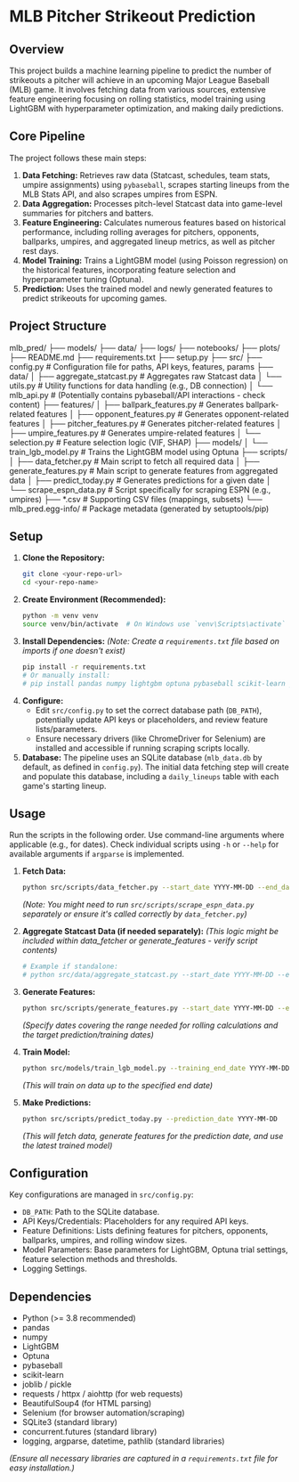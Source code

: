 # MLB Pitcher Strikeout Prediction

## Overview

This project builds a machine learning pipeline to predict the number of strikeouts a pitcher will achieve in an upcoming Major League Baseball (MLB) game. It involves fetching data from various sources, extensive feature engineering focusing on rolling statistics, model training using LightGBM with hyperparameter optimization, and making daily predictions.

## Core Pipeline

The project follows these main steps:

1.  **Data Fetching:** Retrieves raw data (Statcast, schedules, team stats, umpire assignments) using `pybaseball`, scrapes starting lineups from the MLB Stats API, and also scrapes umpires from ESPN.
2.  **Data Aggregation:** Processes pitch-level Statcast data into game-level summaries for pitchers and batters.
3.  **Feature Engineering:** Calculates numerous features based on historical performance, including rolling averages for pitchers, opponents, ballparks, umpires, and aggregated lineup metrics, as well as pitcher rest days.
4.  **Model Training:** Trains a LightGBM model (using Poisson regression) on the historical features, incorporating feature selection and hyperparameter tuning (Optuna).
5.  **Prediction:** Uses the trained model and newly generated features to predict strikeouts for upcoming games.

## Project Structure
mlb_pred/
├── models/
├── data/
├── logs/
├── notebooks/
├── plots/
├── README.md
├── requirements.txt
├── setup.py
├── src/
    ├── config.py               # Configuration file for paths, API keys, features, params
    ├── data/
    │   ├── aggregate_statcast.py # Aggregates raw Statcast data
    │   └── utils.py            # Utility functions for data handling (e.g., DB connection)
    │   └── mlb_api.py          # (Potentially contains pybaseball/API interactions - check content)
    ├── features/
    │   ├── ballpark_features.py  # Generates ballpark-related features
    │   ├── opponent_features.py # Generates opponent-related features
    │   ├── pitcher_features.py  # Generates pitcher-related features
    │   ├── umpire_features.py   # Generates umpire-related features
    │   └── selection.py         # Feature selection logic (VIF, SHAP)
    ├── models/
    │   └── train_lgb_model.py   # Trains the LightGBM model using Optuna
    ├── scripts/
    │   ├── data_fetcher.py      # Main script to fetch all required data
    │   ├── generate_features.py # Main script to generate features from aggregated data
    │   ├── predict_today.py     # Generates predictions for a given date
    │   └── scrape_espn_data.py  # Script specifically for scraping ESPN (e.g., umpires)
    ├── *.csv                   # Supporting CSV files (mappings, subsets)
    └── mlb_pred.egg-info/      # Package metadata (generated by setuptools/pip)
## Setup

1.  **Clone the Repository:**
    ```bash
    git clone <your-repo-url>
    cd <your-repo-name>
    ```
2.  **Create Environment (Recommended):**
    ```bash
    python -m venv venv
    source venv/bin/activate  # On Windows use `venv\Scripts\activate`
    ```
3.  **Install Dependencies:**
    *(Note: Create a `requirements.txt` file based on imports if one doesn't exist)*
    ```bash
    pip install -r requirements.txt
    # Or manually install:
    # pip install pandas numpy lightgbm optuna pybaseball scikit-learn joblib requests beautifulsoup4 selenium aiohttp # Add others as needed
    ```
4.  **Configure:**
    * Edit `src/config.py` to set the correct database path (`DB_PATH`), potentially update API keys or placeholders, and review feature lists/parameters.
    * Ensure necessary drivers (like ChromeDriver for Selenium) are installed and accessible if running scraping scripts locally.
5.  **Database:** The pipeline uses an SQLite database (`mlb_data.db` by default, as defined in `config.py`). The initial data fetching step will create and populate this database, including a `daily_lineups` table with each game's starting lineup.

## Usage

Run the scripts in the following order. Use command-line arguments where applicable (e.g., for dates). Check individual scripts using `-h` or `--help` for available arguments if `argparse` is implemented.

1.  **Fetch Data:**
    ```bash
    python src/scripts/data_fetcher.py --start_date YYYY-MM-DD --end_date YYYY-MM-DD
    ```
    *(Note: You might need to run `src/scripts/scrape_espn_data.py` separately or ensure it's called correctly by `data_fetcher.py`)*

2.  **Aggregate Statcast Data (if needed separately):**
    *(This logic might be included within data_fetcher or generate_features - verify script contents)*
    ```bash
    # Example if standalone:
    # python src/data/aggregate_statcast.py --start_date YYYY-MM-DD --end_date YYYY-MM-DD
    ```

3.  **Generate Features:**
    ```bash
    python src/scripts/generate_features.py --start_date YYYY-MM-DD --end_date YYYY-MM-DD [--mode historical|prediction]
    ```
    *(Specify dates covering the range needed for rolling calculations and the target prediction/training dates)*

4.  **Train Model:**
    ```bash
    python src/models/train_lgb_model.py --training_end_date YYYY-MM-DD
    ```
    *(This will train on data up to the specified end date)*

5.  **Make Predictions:**
    ```bash
    python src/scripts/predict_today.py --prediction_date YYYY-MM-DD
    ```
    *(This will fetch data, generate features for the prediction date, and use the latest trained model)*

## Configuration

Key configurations are managed in `src/config.py`:

* `DB_PATH`: Path to the SQLite database.
* API Keys/Credentials: Placeholders for any required API keys.
* Feature Definitions: Lists defining features for pitchers, opponents, ballparks, umpires, and rolling window sizes.
* Model Parameters: Base parameters for LightGBM, Optuna trial settings, feature selection methods and thresholds.
* Logging Settings.

## Dependencies

* Python (>= 3.8 recommended)
* pandas
* numpy
* LightGBM
* Optuna
* pybaseball
* scikit-learn
* joblib / pickle
* requests / httpx / aiohttp (for web requests)
* BeautifulSoup4 (for HTML parsing)
* Selenium (for browser automation/scraping)
* SQLite3 (standard library)
* concurrent.futures (standard library)
* logging, argparse, datetime, pathlib (standard libraries)

*(Ensure all necessary libraries are captured in a `requirements.txt` file for easy installation.)*